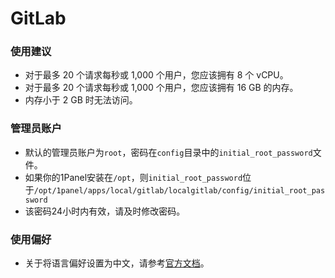 # GitLab

### 使用建议

- 对于最多 20 个请求每秒或 1,000 个用户，您应该拥有 8 个 vCPU。
- 对于最多 20 个请求每秒或 1,000 个用户，您应该拥有 16 GB 的内存。
- 内存小于 2 GB 时无法访问。

### 管理员账户

- 默认的管理员账户为`root`，密码在`config`目录中的`initial_root_password`文件。
- 如果你的1Panel安装在`/opt`，则`initial_root_password`位于`/opt/1panel/apps/local/gitlab/localgitlab/config/initial_root_password`
- 该密码24小时内有效，请及时修改密码。

### 使用偏好

- 关于将语言偏好设置为中文，请参考[官方文档](https://docs.gitlab.com/user/profile/preferences/#change-your-display-language-on-the-gitlab-ui)。
